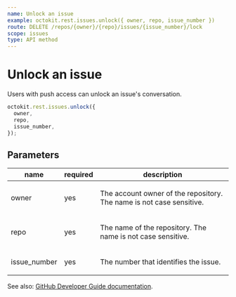 ```yaml
---
name: Unlock an issue
example: octokit.rest.issues.unlock({ owner, repo, issue_number })
route: DELETE /repos/{owner}/{repo}/issues/{issue_number}/lock
scope: issues
type: API method
---
```


# Unlock an issue

Users with push access can unlock an issue's conversation.

```js
octokit.rest.issues.unlock({
  owner,
  repo,
  issue_number,
});
```

## Parameters

<table>
  <thead>
    <tr>
      <th>name</th>
      <th>required</th>
      <th>description</th>
    </tr>
  </thead>
  <tbody>
    <tr><td>owner</td><td>yes</td><td>

The account owner of the repository. The name is not case sensitive.

</td></tr>
<tr><td>repo</td><td>yes</td><td>

The name of the repository. The name is not case sensitive.

</td></tr>
<tr><td>issue_number</td><td>yes</td><td>

The number that identifies the issue.

</td></tr>
  </tbody>
</table>

See also: [GitHub Developer Guide documentation](https://docs.github.com/rest/reference/issues#unlock-an-issue).
